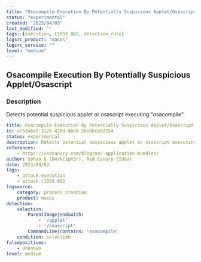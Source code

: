 ```yaml
---
title: "Osacompile Execution By Potentially Suspicious Applet/Osascript"
status: "experimental"
created: "2023/04/03"
last_modified: ""
tags: [execution, t1059_002, detection_rule]
logsrc_product: "macos"
logsrc_service: ""
level: "medium"
---
```


## Osacompile Execution By Potentially Suspicious Applet/Osascript

### Description

Detects potential suspicious applet or osascript executing "osacompile".

```yml
title: Osacompile Execution By Potentially Suspicious Applet/Osascript
id: a753a6af-3126-426d-8bd0-26ebbcb92254
status: experimental
description: Detects potential suspicious applet or osascript executing "osacompile".
references:
    - https://redcanary.com/blog/mac-application-bundles/
author: Sohan G (D4rkCiph3r), Red Canary (Idea)
date: 2023/04/03
tags:
    - attack.execution
    - attack.t1059.002
logsource:
    category: process_creation
    product: macos
detection:
    selection:
        ParentImage|endswith:
            - '/applet'
            - '/osascript'
        CommandLine|contains: 'osacompile'
    condition: selection
falsepositives:
    - Unknown
level: medium

```
